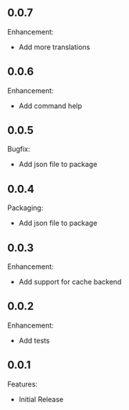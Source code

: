 ## 0.0.7

Enhancement:

  - Add more translations

## 0.0.6

Enhancement:

  - Add command help

## 0.0.5

Bugfix:

  - Add json file to package

## 0.0.4

Packaging:

  - Add json file to package

## 0.0.3

Enhancement:

  - Add support for cache backend

## 0.0.2

Enhancement:

  - Add tests

## 0.0.1

Features:

  - Initial Release
